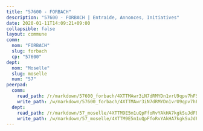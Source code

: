 ```yaml
---
title: "57600 - FORBACH"
description: "57600 - FORBACH | Entraide, Annonces, Initiatives"
date: 2020-01-11T14:09:21+09:00
collapsible: false
layout: commune
comm:
  nom: "FORBACH"
  slug: forbach
  cp: "57600"
dept:
  nom: "Moselle"
  slug: moselle
  num: "57"
peerpad:
  comm:
    read_path: /r/markdown/57600_forbach/4XTTMAwr3iN7dRMYDn1vrU9qpv7hFS5XgJk5aRFGhyjtXYvsw
    write_path: /w/markdown/57600_forbach/4XTTMAwr3iN7dRMYDn1vrU9qpv7hFS5XgJk5aRFGhyjtXYvsw-K3TgTtzpcYupyTCukUZjb6y8mKBqPLy5PRdAzjNTfVAszwNFJjQoxtHPp7vheU9SNURWKT9ZbGhLB6bxiYuqP6YZ9kiLAjwiAP8fKHpP9sZbMV5Y7VGVh1zoWJFqrRML7MmVVz2y
  dept:
    read_path: /r/markdown/57_moselle/4XTTM9E5m1uQpFfoRvYAkHA7kgkSuJdFBSCmoLnZ6YvxmqAKj
    write_path: /w/markdown/57_moselle/4XTTM9E5m1uQpFfoRvYAkHA7kgkSuJdFBSCmoLnZ6YvxmqAKj-K3TgTxpsRhjGfb3pJqDaX4rYTLkyLoK3BLA4awBfhTSCoyNhResrhhmfsEF8aKnccedt5XoBzWeRYfKxQxNKv71ETcpGharLRE7rdgTKY3uSaW3Du2dz8v23YEY268mfYmweTFnR
---
```


